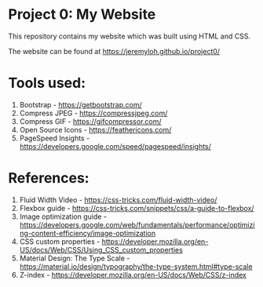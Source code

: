 # Project 0: My Website

This repository contains my website which was built using HTML and CSS.

The website can be found at https://jeremyloh.github.io/project0/

# Tools used:

1. Bootstrap - https://getbootstrap.com/
1. Compress JPEG - https://compressjpeg.com/
1. Compress GIF - https://gifcompressor.com/
1. Open Source Icons - https://feathericons.com/
1. PageSpeed Insights - https://developers.google.com/speed/pagespeed/insights/

# References:

1. Fluid Width Video - https://css-tricks.com/fluid-width-video/
1. Flexbox guide - https://css-tricks.com/snippets/css/a-guide-to-flexbox/
1. Image optimization guide - https://developers.google.com/web/fundamentals/performance/optimizing-content-efficiency/image-optimization
1. CSS custom properties - https://developer.mozilla.org/en-US/docs/Web/CSS/Using_CSS_custom_properties
1. Material Design: The Type Scale - https://material.io/design/typography/the-type-system.html#type-scale
1. Z-index - https://developer.mozilla.org/en-US/docs/Web/CSS/z-index
